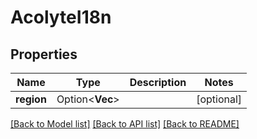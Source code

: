 # AcolyteI18n

## Properties

Name | Type | Description | Notes
------------ | ------------- | ------------- | -------------
**region** | Option<**Vec<String>**> |  | [optional]

[[Back to Model list]](../README.md#documentation-for-models) [[Back to API list]](../README.md#documentation-for-api-endpoints) [[Back to README]](../README.md)


